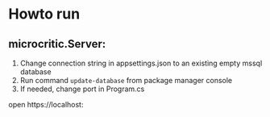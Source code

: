 # Howto run

## microcritic.Server:
1. Change connection string in appsettings.json to an existing empty mssql database
2. Run command ```update-database``` from package manager console
3. If needed, change port in Program.cs

open https://localhost:<port>